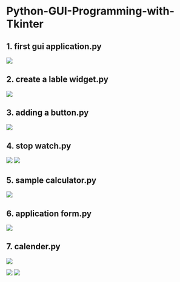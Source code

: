 # Python-GUI-Programming-with-Tkinter

## 1. first gui application.py
![](image/Screenshot%20(668).png)

## 2. create a lable widget.py
![](image/Screenshot%20(674).png)

## 3. adding a button.py
![](image/Screenshot%20(686).png)

## 4. stop watch.py
![](image/Screenshot%20(704).png)
![](image/Screenshot%20(705).png)

## 5. sample calculator.py
![](image/Screenshot%20(710).png)

## 6. application form.py
![](image/Screenshot%20(722).png)

## 7. calender.py
![](image/Screenshot%20(723).png)

![](image/Screenshot%20(724).png)
![](image/Screenshot%20(726).png)
